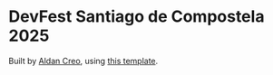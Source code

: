 # DevFest Santiago de Compostela 2025

Built by [Aldan Creo](https://github.com/ACMCMC), using [this template](https://github.com/vercel/virtual-event-starter-kit).